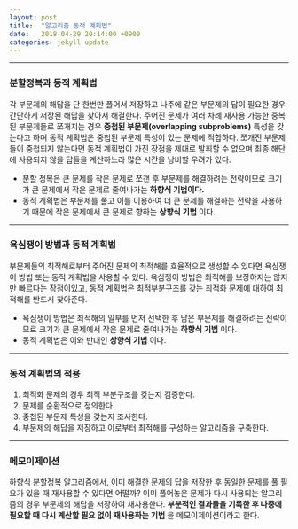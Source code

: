 ```yaml
---
layout: post
title:  "알고리즘 동적 계획법"
date:   2018-04-29 20:14:00 +0900
categories: jekyll update
---
```


---
### 분할정복과 동적 계획법

각 부문제의 해답을 단 한번만 풀어서 저장하고 나주에 같은 부문제의 답이 필요한 경우 간단하게 저장된 해답을 찾아서 해결한다. 주어진 문제가 여러 차례 재사용 가능한 중복된 부문제들로 쪼개지는 경우 **중첩된 부문제(overlapping subproblems)** 특성을 갖는다고 하며 동적 계획법은 중첩된 부문제 특성이 있는 문제에 적합하다. 쪼개진 부문제들이 중첩되지 않는다면 동적 계획법이 가진 장점을 제대로 발휘할 수 없으며 최종 해단에 사용되지 않을 답들을 계산하느라 많은 시간을 낭비할 우려가 있다.
* 분할 정복은 큰 문제를 작은 문제로 쪼갠 후 부문제를 해결하려는 전략이므로 크기가 큰 문제에서 작은 문제로 줄여나가는 **하향식 기법이다.**
* 동적 계획법은 부문제를 풀고 이를 이용하여 더 큰 문제를 해결하는 전략을 사용하기 때문에 작은 문제에서 큰 문제로 향하는 **상향식 기법** 이다.

---
### 욕심쟁이 방법과 동적 계획법

부문제들의 최적해로부터 주어진 문제의 최적해를 효율적으로 생성할 수 있다면 욕심쟁이 방법 또는 동적 계획법을 사용할 수 있다. 욕심쟁이 방법은 최적해를 보장하지는 않지만 빠르다는 장점이있고, 동적 계획법은 최적부분구조를 갖는 최적화 문제에 대하여 최적해를 반드시 찾아준다.
* 욕심쟁이 방법은 최적해의 일부를 먼저 선택한 후 남은 부문제를 해결하려는 전략이므로 크기가 큰 문제에서 작은 문제로 줄여나가는 **하향식 기법** 이다.
* 동적 계획법은 이와 반대인 **상향식 기법** 이다.

---
### 동적 계획법의 적용

1. 최적화 문제의 경우 최적 부분구조를 갖는지 검증한다.
2. 문제를 순환적으로 정의한다.
3. 중첩된 부문제 특성을 갖는지 조사한다.
4. 부문제의 해답을 저장하고 이로부터 최적해를 구성하는 알고리즘을 구축한다.

---
### 메모이제이션

하향식 분할정복 알고리즘에서, 이미 해결한 문제의 답을 저장한 후 동일한 문제를  풀 필요가 있을 때 재사용할 수 있다면 어떨까? 이미 풀어놓은 문제가 다시 사용되는 알고리즘의 경우 부문제의 해답을 저장하여 재사용한다. **부분적인 결과들을 기록한 후 나중에 필요할 때 다시 계산할 필요 없이 재사용하는 기법** 을 메모이제이션이라고 한다.
